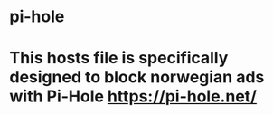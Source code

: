 # pi-hole

# This hosts file is specifically designed to block norwegian ads with Pi-Hole https://pi-hole.net/
